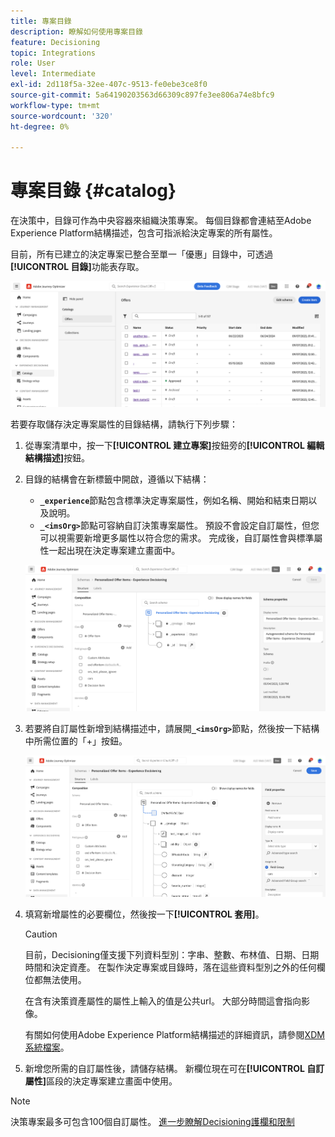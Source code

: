 ```yaml
---
title: 專案目錄
description: 瞭解如何使用專案目錄
feature: Decisioning
topic: Integrations
role: User
level: Intermediate
exl-id: 2d118f5a-32ee-407c-9513-fe0ebe3ce8f0
source-git-commit: 5a64190203563d66309c897fe3ee806a74e8bfc9
workflow-type: tm+mt
source-wordcount: '320'
ht-degree: 0%

---
```


# 專案目錄 {#catalog}

在決策中，目錄可作為中央容器來組織決策專案。 每個目錄都會連結至Adobe Experience Platform結構描述，包含可指派給決定專案的所有屬性。

目前，所有已建立的決定專案已整合至單一「優惠」目錄中，可透過&#x200B;**[!UICONTROL 目錄]**&#x200B;功能表存取。

![](assets/catalogs-list.png)

若要存取儲存決定專案屬性的目錄結構，請執行下列步驟：

1. 從專案清單中，按一下&#x200B;**[!UICONTROL 建立專案]**&#x200B;按鈕旁的&#x200B;**[!UICONTROL 編輯結構描述]**&#x200B;按鈕。

1. 目錄的結構會在新標籤中開啟，遵循以下結構：

   * **`_experience`**&#x200B;節點包含標準決定專案屬性，例如名稱、開始和結束日期以及說明。
   * **`_<imsOrg>`**&#x200B;節點可容納自訂決策專案屬性。 預設不會設定自訂屬性，但您可以視需要新增更多屬性以符合您的需求。 完成後，自訂屬性會與標準屬性一起出現在決定專案建立畫面中。

   ![](assets/catalogs-schema.png)

1. 若要將自訂屬性新增到結構描述中，請展開&#x200B;**`_<imsOrg>`**&#x200B;節點，然後按一下結構中所需位置的「+」按鈕。

   ![](assets/catalogs-add.png)

1. 填寫新增屬性的必要欄位，然後按一下&#x200B;**[!UICONTROL 套用]**。

   >[!CAUTION]
   >
   >目前，Decisioning僅支援下列資料型別：字串、整數、布林值、日期、日期時間和決定資產。 在製作決定專案或目錄時，落在這些資料型別之外的任何欄位都無法使用。

   在含有決策資產屬性的屬性上輸入的值是公共url。 大部分時間這會指向影像。

   有關如何使用Adobe Experience Platform結構描述的詳細資訊，請參閱[XDM系統檔案](https://experienceleague.adobe.com/docs/experience-platform/xdm/ui/overview.html?lang=zh-Hant)。

1. 新增您所需的自訂屬性後，請儲存結構。 新欄位現在可在&#x200B;**[!UICONTROL 自訂屬性]**&#x200B;區段的決定專案建立畫面中使用。

>[!NOTE]
>
>決策專案最多可包含100個自訂屬性。 [進一步瞭解Decisioning護欄和限制](gs-experience-decisioning.md#guardrails)
